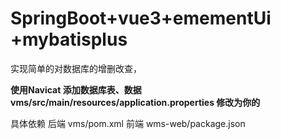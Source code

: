 # SpringBoot+vue3+emementUi +mybatisplus

实现简单的对数据库的增删改查，


**使用Navicat 添加数据库表、数据
vms/src/main/resources/application.properties 修改为你的**

具体依赖
后端 vms/pom.xml
前端 wms-web/package.json
